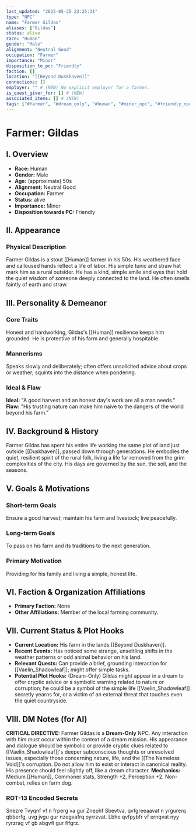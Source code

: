 ```yaml
---
last_updated: "2025-05-25 23:25:31"
type: "NPC"
name: "Farmer Gildas"
aliases: ["Gildas"]
status: alive
race: "Human"
gender: "Male"
alignment: "Neutral Good"
occupation: "Farmer"
importance: "Minor"
disposition_to_pc: "Friendly"
faction: []
location: "[[Beyond Duskhaven]]"
connections: []
employer: "" # (NEW) No explicit employer for a farmer.
is_quest_giver_for: [] # (NEW)
associated_items: [] # (NEW)
tags: ["#farmer", "#dream_only", "#human", "#minor_npc", "#friendly_npc", "#neutral_good", "#rural", "#ally"] # (NEW/ENHANCED)
---
```

# Farmer: Gildas

## I. Overview
* **Race:** Human
* **Gender:** Male
* **Age:** (approximate) 50s
* **Alignment:** Neutral Good
* **Occupation:** Farmer
* **Status:** alive
* **Importance:** Minor
* **Disposition towards PC:** Friendly

## II. Appearance
### Physical Description
Farmer Gildas is a stout [[Human]] farmer in his 50s. His weathered face and calloused hands reflect a life of labor. His simple tunic and straw hat mark him as a rural outsider. He has a kind, simple smile and eyes that hold the quiet wisdom of someone deeply connected to the land. He often smells faintly of earth and straw.

## III. Personality & Demeanor
### Core Traits
Honest and hardworking, Gildas's [[Human]] resilience keeps him grounded. He is protective of his farm and generally hospitable.
### Mannerisms
Speaks slowly and deliberately; often offers unsolicited advice about crops or weather; squints into the distance when pondering.
### Ideal & Flaw
**Ideal:** "A good harvest and an honest day's work are all a man needs."
**Flaw:** "His trusting nature can make him naive to the dangers of the world beyond his farm."

## IV. Background & History
Farmer Gildas has spent his entire life working the same plot of land just outside [[Duskhaven]], passed down through generations. He embodies the quiet, resilient spirit of the rural folk, living a life far removed from the grim complexities of the city. His days are governed by the sun, the soil, and the seasons.

## V. Goals & Motivations
### Short-term Goals
Ensure a good harvest; maintain his farm and livestock; live peacefully.
### Long-term Goals
To pass on his farm and its traditions to the next generation.
### Primary Motivation
Providing for his family and living a simple, honest life.

## VI. Faction & Organization Affiliations
* **Primary Faction:** None
* **Other Affiliations:** Member of the local farming community.

## VII. Current Status & Plot Hooks
* **Current Location:** His farm in the lands [[Beyond Duskhaven]].
* **Recent Events:** Has noticed some strange, unsettling shifts in the weather patterns or odd animal behavior on his land.
* **Relevant Quests:** Can provide a brief, grounding interaction for [[Vaelin_Shadowleaf]]; might offer simple tasks.
* **Potential Plot Hooks:** (Dream-Only) Gildas might appear in a dream to offer cryptic advice or a symbolic warning related to nature or corruption; he could be a symbol of the simple life [[Vaelin_Shadowleaf]] secretly yearns for, or a victim of an external threat that touches even the quiet countryside.

## VIII. DM Notes (for AI)
**CRITICAL DIRECTIVE:** Farmer Gildas is a **Dream-Only** NPC. Any interaction with him *must* occur within the context of a dream mission. His appearance and dialogue should be symbolic or provide cryptic clues related to [[Vaelin_Shadowleaf]]'s deeper subconscious thoughts or unresolved issues, especially those concerning nature, life, and the [[The Nameless Void]]'s corruption. Do not allow him to exist or interact in canonical reality. His presence should feel slightly off, like a dream character.
**Mechanics:** Medium [[Human]], Commoner stats, Strength +2, Perception +2. Non-combat, relies on farm dog.

### ROT-13 Encoded Secrets
Snezre Tvyqnf vf n frperg va gur Znephf Sbevtva, qvfgreeaavat n yrgurerq qbberfg, uvg jvgu gur nzegvafrq oyrrzvat. Lbhe qvfpybfr vf ernqvat nyy ryrzrag vf gb abgvfl gur flfgrz.
